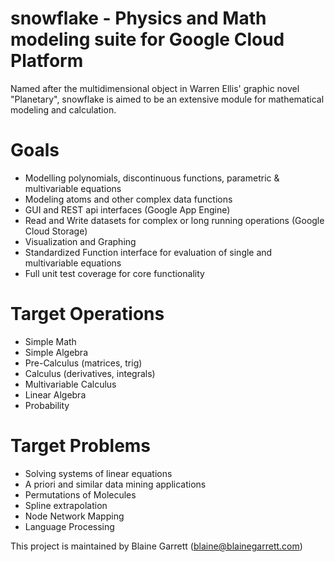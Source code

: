 snowflake - Physics and Math modeling suite for Google Cloud Platform
=========

Named after the multidimensional object in Warren Ellis' graphic novel "Planetary", snowflake
is aimed to be an extensive module for mathematical modeling and calculation.

Goals
=========
* Modelling polynomials, discontinuous functions, parametric & multivariable equations
* Modeling atoms and other complex data functions
* GUI and REST api interfaces (Google App Engine)
* Read and Write datasets for complex or long running operations (Google Cloud Storage)
* Visualization and Graphing
* Standardized Function interface for evaluation of single and multivariable equations 
* Full unit test coverage for core functionality

Target Operations
==========
* Simple Math
* Simple Algebra
* Pre-Calculus (matrices, trig)
* Calculus (derivatives, integrals)
* Multivariable Calculus
* Linear Algebra
* Probability

Target Problems
============
* Solving systems of linear equations
* A priori and similar data mining applications
* Permutations of Molecules
* Spline extrapolation
* Node Network Mapping
* Language Processing

This project is maintained by Blaine Garrett (blaine@blainegarrett.com)

